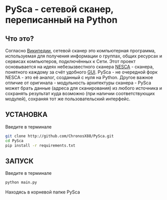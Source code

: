PySca - сетевой сканер, переписанный на Python
=============================
Что это?
------------
Согласно [Википедии](https://en.wikipedia.org/wiki/Network_enumeration#Software),
сетевой сканер это компьютерная программа, используемая для получения информации о группах, общих ресурсах и сервисах компьютеров, подключённых к Сети.
Этот проект основывается на идеях небезызвестного сканера [NESCA](https://github.com/pantyusha/nesca) - сканера, понятного каждому за счёт удобного [GUI](https://ru.wikipedia.org/wiki/%D0%93%D1%80%D0%B0%D1%84%D0%B8%D1%87%D0%B5%D1%81%D0%BA%D0%B8%D0%B9_%D0%B8%D0%BD%D1%82%D0%B5%D1%80%D1%84%D0%B5%D0%B9%D1%81_%D0%BF%D0%BE%D0%BB%D1%8C%D0%B7%D0%BE%D0%B2%D0%B0%D1%82%D0%B5%D0%BB%D1%8F). PySca - не очередной форк NESCA - это её аналог, созданный с нуля на Python. Другое важное отличие от оригинала - модульность архитектуры сканера - PySca может брать данные (адреса для сканирования) из любого источника и сохранять результат куда возможно (при наличии соответствующих модулей), сохраняя тот же пользовательский интерфейс.

УСТАНОВКА
------------
Введите в терминале
```bash
git clone http://github.com/ChronosX88/PySca.git
cd PySca
pip install -r requirements.txt
```

ЗАПУСК
------------
Введите в терминале
```bash 
python main.py
```
Находясь в корневой папке PySca
